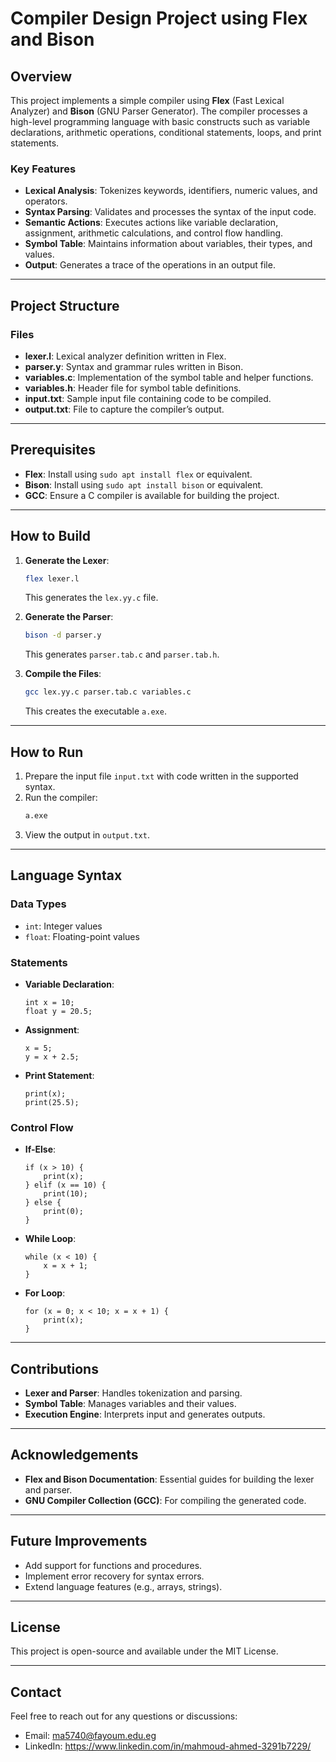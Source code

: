 # Compiler Design Project using Flex and Bison

## Overview
This project implements a simple compiler using **Flex** (Fast Lexical Analyzer) and **Bison** (GNU Parser Generator). The compiler processes a high-level programming language with basic constructs such as variable declarations, arithmetic operations, conditional statements, loops, and print statements.

### Key Features
- **Lexical Analysis**: Tokenizes keywords, identifiers, numeric values, and operators.
- **Syntax Parsing**: Validates and processes the syntax of the input code.
- **Semantic Actions**: Executes actions like variable declaration, assignment, arithmetic calculations, and control flow handling.
- **Symbol Table**: Maintains information about variables, their types, and values.
- **Output**: Generates a trace of the operations in an output file.

---

## Project Structure
### Files
- **lexer.l**: Lexical analyzer definition written in Flex.
- **parser.y**: Syntax and grammar rules written in Bison.
- **variables.c**: Implementation of the symbol table and helper functions.
- **variables.h**: Header file for symbol table definitions.
- **input.txt**: Sample input file containing code to be compiled.
- **output.txt**: File to capture the compiler’s output.

---

## Prerequisites
- **Flex**: Install using `sudo apt install flex` or equivalent.
- **Bison**: Install using `sudo apt install bison` or equivalent.
- **GCC**: Ensure a C compiler is available for building the project.

---

## How to Build
1. **Generate the Lexer**:
   ```bash
   flex lexer.l
   ```
   This generates the `lex.yy.c` file.

2. **Generate the Parser**:
   ```bash
   bison -d parser.y
   ```
   This generates `parser.tab.c` and `parser.tab.h`.

3. **Compile the Files**:
   ```bash
   gcc lex.yy.c parser.tab.c variables.c
   ```
   This creates the executable `a.exe`.

---

## How to Run
1. Prepare the input file `input.txt` with code written in the supported syntax.
2. Run the compiler:
   ```bash
   a.exe
   ```
3. View the output in `output.txt`.

---

## Language Syntax
### Data Types
- `int`: Integer values
- `float`: Floating-point values

### Statements
- **Variable Declaration**:
  ```
  int x = 10;
  float y = 20.5;
  ```
- **Assignment**:
  ```
  x = 5;
  y = x + 2.5;
  ```
- **Print Statement**:
  ```
  print(x);
  print(25.5);
  ```

### Control Flow
- **If-Else**:
  ```
  if (x > 10) {
      print(x);
  } elif (x == 10) {
      print(10);
  } else {
      print(0);
  }
  ```
- **While Loop**:
  ```
  while (x < 10) {
      x = x + 1;
  }
  ```
- **For Loop**:
  ```
  for (x = 0; x < 10; x = x + 1) {
      print(x);
  }
  ```

---



## Contributions
- **Lexer and Parser**: Handles tokenization and parsing.
- **Symbol Table**: Manages variables and their values.
- **Execution Engine**: Interprets input and generates outputs.

---

## Acknowledgements
- **Flex and Bison Documentation**: Essential guides for building the lexer and parser.
- **GNU Compiler Collection (GCC)**: For compiling the generated code.

---

## Future Improvements
- Add support for functions and procedures.
- Implement error recovery for syntax errors.
- Extend language features (e.g., arrays, strings).

---

## License
This project is open-source and available under the MIT License.

---

## Contact
Feel free to reach out for any questions or discussions:

- Email: ma5740@fayoum.edu.eg
- LinkedIn: https://www.linkedin.com/in/mahmoud-ahmed-3291b7229/

